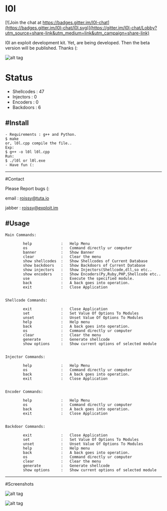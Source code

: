 # l0l

[![Join the chat at https://badges.gitter.im/l0l-chat](https://badges.gitter.im/l0l-chat/l0l.svg)](https://gitter.im/l0l-chat/Lobby?utm_source=share-link&utm_medium=link&utm_campaign=share-link)

l0l an exploit development kit. Yet, are being developed. Then the beta version will be published. Thanks (:

![alt tag](http://i.hizliresim.com/QQl1oV.gif)
 
# Status

- Shellcodes : 47
- Injectors  : 0
- Encoders   : 0
- Backdoors : 6
 
 
#Install
-----
	- Requirements : g++ and Python.
    $ make 
    or, l0l.cpp compile the file..
    Exp:
    $ g++ -o l0l l0l.cpp
    Run:
    $ ./l0l or l0l.exe
	- Have fun (:
    
-----

#Contact

Please Report bugs (:

email : roissy@tuta.io 

jabber : roissy@exploit.im


#Usage
-----

	Main Commands:  	      

            help             :   Help Menu
            os               :   Command directly ur computer
            banner           :   Show Banner
            clear            :   Clear the menu
            show shellcodes  :   Show Shellcodes of Current Database
            show backdoors   :   Show Backdoors of Current Database
            show injectors   :   Show Injectors(Shellcode,dll,so etc..
            show encoders    :   Show Encoders(Py,Ruby,PHP,Shellcode etc..
            use              :   Execute the specified module.
            back             :   A back goes into operation.
            exit             :   Close Application

	
	Shellcode Commands: 		
		
			exit             :   Close Application
			set              :   Set Value Of Options To Modules
			unset            :   Unset Value Of Options To Modules
			help             :   Help menu
			back             :   A back goes into operation.
			os               :   Command directly ur computer
			clear            :   Clear the menu
			generate         :   Generate shellcode
			show options     :   Show current options of selected module
	
	            
	Injector Commands:		
		
            help             :   Help Menu
            os               :   Command directly ur computer
            back             :   A back goes into operation.
			exit             :   Close Application
	            
	            
	Encoder Commands:   
		
	        help             :   Help Menu
	        os               :   Command directly ur computer
	        back             :   A back goes into operation.
	        exit             :   Close Application
	            
	            
	Backdoor Commands:          
		
			exit             :   Close Application
        	set              :   Set Value Of Options To Modules
		    unset            :   Unset Value Of Options To Modules
			help             :   Help menu
			back             :   A back goes into operation.
			os               :   Command directly ur computer
			clear            :   Clear the menu
			generate         :   Generate shellcode
			show options     :   Show current options of selected module
	            
    
-----

#Screenshots

![alt tag](http://i.hizliresim.com/RQQBGn.png)

![alt tag](http://i.hizliresim.com/pEE92n.png)
